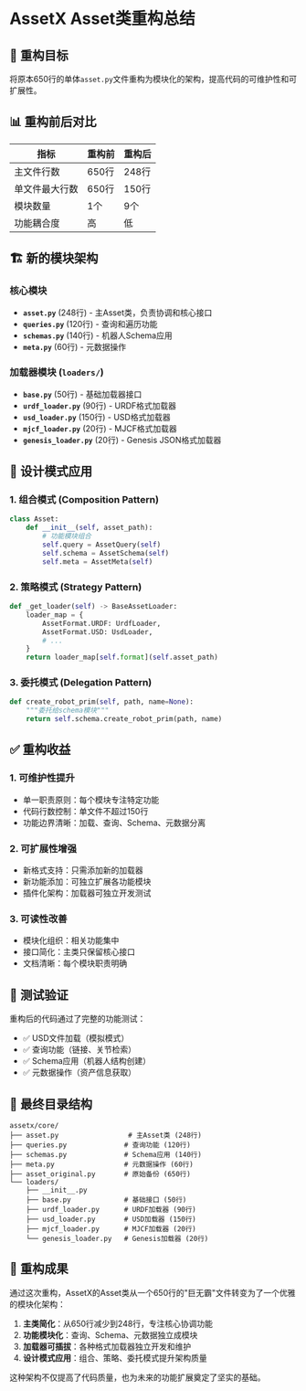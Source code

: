 # AssetX Asset类重构总结

## 🎯 重构目标

将原本650行的单体`asset.py`文件重构为模块化的架构，提高代码的可维护性和可扩展性。

## 📊 重构前后对比

| 指标 | 重构前 | 重构后 |
|-----|--------|--------|
| 主文件行数 | 650行 | 248行 |
| 单文件最大行数 | 650行 | 150行 |
| 模块数量 | 1个 | 9个 |
| 功能耦合度 | 高 | 低 |

## 🏗️ 新的模块架构

### 核心模块
- **`asset.py`** (248行) - 主Asset类，负责协调和核心接口
- **`queries.py`** (120行) - 查询和遍历功能
- **`schemas.py`** (140行) - 机器人Schema应用
- **`meta.py`** (60行) - 元数据操作

### 加载器模块 (`loaders/`)
- **`base.py`** (50行) - 基础加载器接口
- **`urdf_loader.py`** (90行) - URDF格式加载器
- **`usd_loader.py`** (150行) - USD格式加载器  
- **`mjcf_loader.py`** (20行) - MJCF格式加载器
- **`genesis_loader.py`** (20行) - Genesis JSON格式加载器

## 🔧 设计模式应用

### 1. 组合模式 (Composition Pattern)
```python
class Asset:
    def __init__(self, asset_path):
        # 功能模块组合
        self.query = AssetQuery(self)
        self.schema = AssetSchema(self)
        self.meta = AssetMeta(self)
```

### 2. 策略模式 (Strategy Pattern)
```python
def _get_loader(self) -> BaseAssetLoader:
    loader_map = {
        AssetFormat.URDF: UrdfLoader,
        AssetFormat.USD: UsdLoader,
        # ...
    }
    return loader_map[self.format](self.asset_path)
```

### 3. 委托模式 (Delegation Pattern)
```python
def create_robot_prim(self, path, name=None):
    """委托给schema模块"""
    return self.schema.create_robot_prim(path, name)
```

## ✅ 重构收益

### 1. 可维护性提升
- 单一职责原则：每个模块专注特定功能
- 代码行数控制：单文件不超过150行
- 功能边界清晰：加载、查询、Schema、元数据分离

### 2. 可扩展性增强
- 新格式支持：只需添加新的加载器
- 新功能添加：可独立扩展各功能模块
- 插件化架构：加载器可独立开发测试

### 3. 可读性改善
- 模块化组织：相关功能集中
- 接口简化：主类只保留核心接口
- 文档清晰：每个模块职责明确

## 🧪 测试验证

重构后的代码通过了完整的功能测试：
- ✅ USD文件加载（模拟模式）
- ✅ 查询功能（链接、关节检索）
- ✅ Schema应用（机器人结构创建）
- ✅ 元数据操作（资产信息获取）

## 📁 最终目录结构

```
assetx/core/
├── asset.py                 # 主Asset类 (248行)
├── queries.py              # 查询功能 (120行)
├── schemas.py              # Schema应用 (140行)
├── meta.py                 # 元数据操作 (60行)
├── asset_original.py       # 原始备份 (650行)
└── loaders/
    ├── __init__.py
    ├── base.py             # 基础接口 (50行)
    ├── urdf_loader.py      # URDF加载器 (90行)
    ├── usd_loader.py       # USD加载器 (150行)
    ├── mjcf_loader.py      # MJCF加载器 (20行)
    └── genesis_loader.py   # Genesis加载器 (20行)
```

## 🎉 重构成果

通过这次重构，AssetX的Asset类从一个650行的"巨无霸"文件转变为了一个优雅的模块化架构：

1. **主类简化**：从650行减少到248行，专注核心协调功能
2. **功能模块化**：查询、Schema、元数据独立成模块
3. **加载器可插拔**：各种格式加载器独立开发和维护
4. **设计模式应用**：组合、策略、委托模式提升架构质量

这种架构不仅提高了代码质量，也为未来的功能扩展奠定了坚实的基础。
